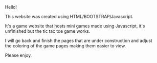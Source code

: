 Hello!

This website was created using HTML/BOOTSTRAP/Javascript.

It's a game website that hosts mini games made using Javascript, it's unfinished but the tic tac toe game works.

I will go back and finish the pages that are under construction and adjust the coloring of the game pages making them easier to view.

Please enjoy.
